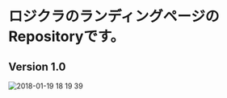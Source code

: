 # ロジクラのランディングページのRepositoryです。  
  
  
## Version 1.0  

![2018-01-19 18 19 39](https://user-images.githubusercontent.com/22278305/35143586-58e4a05a-fd45-11e7-8763-891c66e30703.png)
